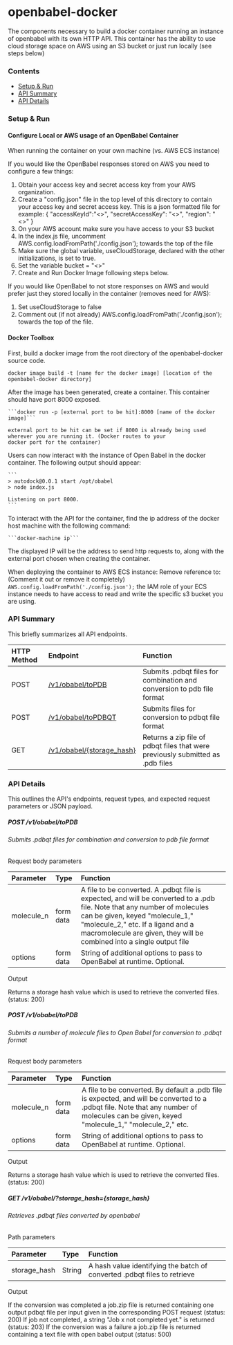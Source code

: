 # openbabel-docker
The components necessary to build a docker container running an instance of 
openbabel with its own HTTP API. This container has the ability to use 
cloud storage space on AWS using an S3 bucket or just run locally (see 
steps below)

### Contents

* [Setup & Run](#setup-run)
* [API Summary](#api-summary)
* [API Details](#api-details)


<a name="setup-run"></a>
### Setup & Run

#### Configure Local or AWS usage of an OpenBabel Container
When running the container on your own machine (vs. AWS ECS instance)

If you would like the OpenBabel responses stored on AWS you need to configure a few things:
1. Obtain your access key and secret access key from your AWS organization.
2. Create a "config.json" file in the top level of this directory to contain your access key and secret access key.
    This is a json formatted file for example:
    { "accessKeyId":"<<ACCESS KEY>>", "secretAccessKey": "<<SECRET ACCESS KEY>>", "region": "<<AWS REGION>>" }
2. On your AWS account make sure you have access to your S3 bucket
3. In the index.js file, uncomment AWS.config.loadFromPath('./config.json');  towards the top of the file
4. Make sure the global variable, useCloudStorage, declared with the other initializations, is set to true.
5. Set the variable bucket = "<<Your s3 Bucket Name>>"
5. Create and Run Docker Image following steps below.

If you would like OpenBabel to not store responses on AWS and would prefer just they 
stored locally in the container (removes need for AWS):
1. Set useCloudStorage to false
2. Comment out (if not already) AWS.config.loadFromPath('./config.json'); towards the top of the file.



#### Docker Toolbox

First, build a docker image from the root directory of the openbabel-docker
source code.

   ```docker image build -t [name for the docker image] [location of the openbabel-docker directory]```

After the image has been generated, create a container. This container should
have port 8000 exposed.

    ```docker run -p [external port to be hit]:8000 [name of the docker image]```
    
    external port to be hit can be set if 8000 is already being used wherever you are running it. (Docker routes to your
    docker port for the container)
Users can now interact with the instance of Open Babel in the docker container. The following output should appear:

    ```
    > autodock@0.0.1 start /opt/obabel
    > node index.js

    Listening on port 8000.
    ```
    
To interact with the API for the container, find the ip address of the docker host machine with the following command:

    ```docker-machine ip```
    
The displayed IP will be the address to send http requests to, along with the external port chosen when creating the container.


When deploying the container to AWS ECS instance:
Remove reference to: (Comment it out or remove it completely)
    ```AWS.config.loadFromPath('./config.json');``` 
    the IAM role of your ECS instance needs to have access to read and write the specific s3 bucket you are using.


<a name="api-summary"></a>
### API Summary

This briefly summarizes all API endpoints.

| HTTP Method | Endpoint | Function |
|:------------|:---------|:---------|
| POST | [/v1/obabel/toPDB](#post-pdb) | Submits .pdbqt files for combination and conversion to pdb file format |
| POST | [/v1/obabel/toPDBQT](#post-pdbqt) | Submits files for conversion to pdbqt file format |
| GET | [/v1/obabel/{storage_hash}](#get-obabel) | Returns a zip file of pdbqt files that were previously submitted as .pdb files |


<a name="api-details"></a>
### API Details

This outlines the API's endpoints, request types, and expected request parameters or JSON payload.

<a name="post-pdb"></a>
##### POST /v1/obabel/toPDB
###### Submits .pdbqt files for combination and conversion to pdb file format
 
Request body parameters

| Parameter | Type | Function |
|:----------|:-----|:---------|
| molecule_n | form data | A file to be converted. A .pdbqt file is expected, and will be converted to a .pdb file. Note that any number of molecules can be given, keyed "molecule_1," "molecule_2," etc. If a ligand and a macromolecule are given, they will be combined into a single output file|
| options | form data | String of additional options to pass to OpenBabel at runtime. Optional. |

Output

Returns a storage hash value which is used to retrieve the converted files. (status: 200)
 
<a name="post-pdbqt"></a>
##### POST /v1/obabel/toPDB
###### Submits a number of molecule files to Open Babel for conversion to .pdbqt format
 
Request body parameters

| Parameter | Type | Function |
|:----------|:-----|:---------|
| molecule_n | form data | A file to be converted. By default a .pdb file is expected, and will be converted to a .pdbqt file. Note that any number of molecules can be given, keyed "molecule_1," "molecule_2," etc.|
| options | form data | String of additional options to pass to OpenBabel at runtime. Optional. |

Output

Returns a storage hash value which is used to retrieve the converted files. (status: 200)
 

<a name="get-obabel"></a>
##### GET /v1/obabel/?storage_hash={storage_hash}
###### Retrieves .pdbqt files converted by openbabel

Path parameters

| Parameter | Type | Function |
|:----------|:-----|:---------|
| storage_hash | String | A hash value identifying the batch of converted .pdbqt files to retrieve|

Output

If the conversion was completed a job.zip file is returned containing one output pdbqt file per input given in the corresponding POST request (status: 200)
If job not completed, a string "Job x not completed yet." is returned (status: 203)
If the conversion was a failure a job.zip file is returned containing a text file with open babel output (status: 500)
